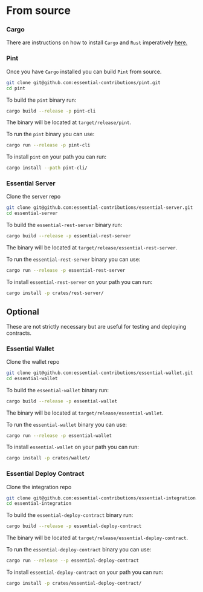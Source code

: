 # From source
### Cargo
There are instructions on how to install `Cargo` and `Rust` imperatively [here.](https://www.rust-lang.org/tools/install)
### Pint
Once you have `Cargo` installed you can build `Pint` from source.
```bash
git clone git@github.com:essential-contributions/pint.git
cd pint
```
To build the `pint` binary run:
```bash
cargo build --release -p pint-cli
```
The binary will be located at `target/release/pint`.

To run the `pint` binary you can use:
```bash
cargo run --release -p pint-cli
```
To install `pint` on your path you can run:
```bash
cargo install --path pint-cli/
```
### Essential Server
Clone the server repo
```bash
git clone git@github.com:essential-contributions/essential-server.git
cd essential-server
```
To build the `essential-rest-server` binary run:
```bash
cargo build --release -p essential-rest-server
```
The binary will be located at `target/release/essential-rest-server`.

To run the `essential-rest-server` binary you can use:
```bash
cargo run --release -p essential-rest-server
```
To install `essential-rest-server` on your path you can run:
```bash
cargo install -p crates/rest-server/
```
## Optional
These are not strictly necessary but are useful for testing and deploying contracts.
### Essential Wallet
Clone the wallet repo
```bash
git clone git@github.com:essential-contributions/essential-wallet.git
cd essential-wallet
```
To build the `essential-wallet` binary run:
```bash
cargo build --release -p essential-wallet
```
The binary will be located at `target/release/essential-wallet`.

To run the `essential-wallet` binary you can use:
```bash
cargo run --release -p essential-wallet
```
To install `essential-wallet` on your path you can run:
```bash
cargo install -p crates/wallet/
```
### Essential Deploy Contract
Clone the integration repo
```bash
git clone git@github.com:essential-contributions/essential-integration.git
cd essential-integration
```
To build the `essential-deploy-contract` binary run:
```bash
cargo build --release -p essential-deploy-contract
```
The binary will be located at `target/release/essential-deploy-contract`.

To run the `essential-deploy-contract` binary you can use:
```bash
cargo run --release --p essential-deploy-contract
```
To install `essential-deploy-contract` on your path you can run:
```bash
cargo install -p crates/essential-deploy-contract/
```
